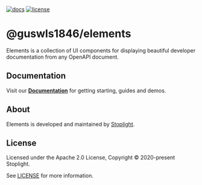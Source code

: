 [![docs](https://img.shields.io/badge/API%20Docs-site-green.svg?style=flat-square)](https://meta.stoplight.io/docs/elements)
[![license](https://img.shields.io/npm/l/@guswls1846/elements?style=flat-square)](./LICENSE)

# @guswls1846/elements

Elements is a collection of UI components for displaying beautiful developer documentation from any OpenAPI document.

## Documentation

Visit our **[Documentation](https://meta.stoplight.io/docs/elements)** for getting starting, guides and demos.

## About

Elements is developed and maintained by [Stoplight](https://stoplight.io).

## License

Licensed under the Apache 2.0 License, Copyright © 2020-present Stoplight.

See [LICENSE](LICENSE) for more information.
